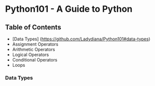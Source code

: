 # Python101 - A Guide to Python

## Table of Contents

- [Data Types] (https://github.com/Ladydiana/Python101#data-types)
- Assignment Operators
- Arithmetic Operators
- Logical Operators
- Conditional Operators
- Loops


### Data Types
